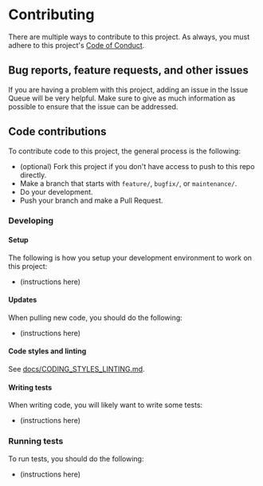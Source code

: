 # Contributing

There are multiple ways to contribute to this project. As always, you must adhere to this project's [Code of Conduct](./CODE_OF_CONDUCT.md).

## Bug reports, feature requests, and other issues

If you are having a problem with this project, adding an issue in the Issue Queue will be very helpful. Make sure to give as much information as possible to ensure that the issue can be addressed.

## Code contributions

To contribute code to this project, the general process is the following:

- (optional) Fork this project if you don't have access to push to this repo directly.
- Make a branch that starts with `feature/`, `bugfix/`, or `maintenance/`.
- Do your development.
- Push your branch and make a Pull Request.

### Developing

#### Setup

The following is how you setup your development environment to work on this project:

- (instructions here)

#### Updates

When pulling new code, you should do the following:

- (instructions here)

#### Code styles and linting

See [docs/CODING_STYLES_LINTING.md](./CODING_STYLES_LINTING.md).

#### Writing tests

When writing code, you will likely want to write some tests:

- (instructions here)

### Running tests

To run tests, you should do the following:

- (instructions here)
